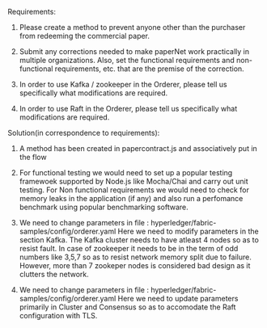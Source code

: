 Requirements:
1. Please create a method to prevent anyone other than the purchaser from redeeming the commercial paper. 

2. Submit any corrections needed to make paperNet work practically in multiple organizations. Also, set the functional requirements and non-functional requirements, etc. that are the premise of the correction. 

3. In order to use Kafka / zookeeper in the Orderer, please tell us specifically what modifications are required. 

4. In order to use Raft in the Orderer, please tell us specifically what modifications are required. 

Solution(in correspondence to requirements):
1. A method has been created in papercontract.js and associatively put in the flow

2. For functional testing we would need to set up a popular testing framewoek supported by Node.js like Mocha/Chai and carry out unit testing.
 For Non functional requirements we would need to check for memory leaks in the application (if any) and also run a perfomance benchmark using popular benchmarking software.

3. We need to change parameters in file : hyperledger/fabric-samples/config/orderer.yaml
Here we need to modify parameters in the section Kafka.
The Kafka cluster needs to have atleast 4 nodes so as to resist fault. In case of zookeeper it needs to be in the term of odd numbers like 3,5,7 so as to resist network memory split due to failure. However, more than 7 zookeper nodes is considered bad design as it clutters the network.

4. We need to change parameters in file : hyperledger/fabric-samples/config/orderer.yaml
Here we need to update parameters primarily in Cluster and Consensus so as to accomodate the Raft configuration with TLS.
